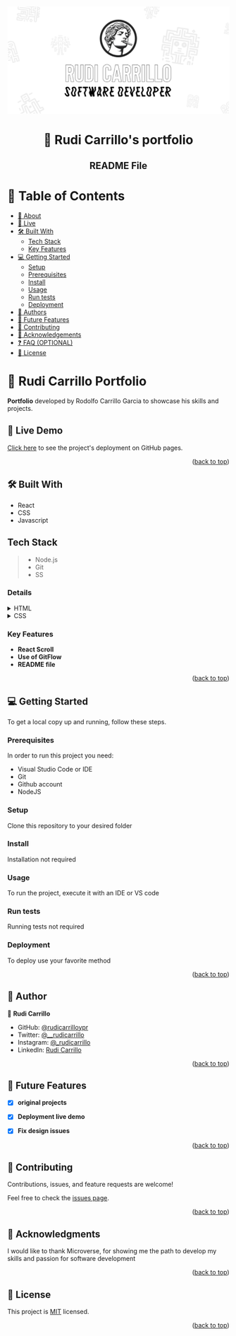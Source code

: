 <a name="readme-top"></a>

<div align="center">

   <img src="./assets/rc-softdev-banner-doodles-soft.PNG" alt="Rudi Carrillo logo" height="auto" />
  <br/>

 <h1><b>💼 Rudi Carrillo's portfolio</b></h1>
  <h2><b>README File</b></h2>
</div>

<!-- TABLE OF CONTENTS -->

# 📗 Table of Contents

- [📖 About](#about-project)
 - [🚀 Live ](#live)
  - [🛠 Built With](#built-with)
    - [Tech Stack](#tech-stack)
    - [Key Features](#key-features)
- [💻 Getting Started](#getting-started)
  - [Setup](#setup)
  - [Prerequisites](#prerequisites)
  - [Install](#install)
  - [Usage](#usage)
  - [Run tests](#run-tests)
  - [Deployment](#deployment)
- [👥 Authors](#authors)
- [🔭 Future Features](#future-features)
- [🤝 Contributing](#contributing)
- [🙏 Acknowledgements](#acknowledgements)
- [❓ FAQ (OPTIONAL)](#faq)
- [📝 License](#license)


# 📖 Rudi Carrillo Portfolio <a name="about-project"></a>



**Portfolio** developed by Rodolfo Carrillo Garcia to showcase his skills and projects.


## 🚀 Live Demo <a name="live-demo"></a>

[Click here]() to see the project's deployment on GitHub pages.

<p align="right">(<a href="#readme-top">back to top</a>)</p>

## 🛠 Built With <a name="built-with"></a>

- React 
- CSS
- Javascript

## Tech Stack <a name="tech-stack"></a>

> - Node.js
> - Git
> - SS

### Details
<details>
  <summary>HTML</summary>
  <ul>
    <li><a href="https://developer.mozilla.org/es/docs/Web/HTML">Definition</a></li>
  </ul>
</details>

<details>
  <summary>CSS</summary>
  <ul>
    <li><a href="https://es.wikipedia.org/wiki/CSS">Definition</a></li>
  </ul>
</details>



### Key Features <a name="key-features"></a>

- **React Scroll**
- **Use of GitFlow**
- **README file**


<p align="right">(<a href="#readme-top">back to top</a>)</p>



## 💻 Getting Started <a name="getting-started"></a>


To get a local copy up and running, follow these steps.

### Prerequisites

In order to run this project you need:
- Visual Studio Code or IDE
- Git
- Github account
- NodeJS


### Setup

Clone this repository to your desired folder


### Install

Installation not required


### Usage

To run the project, execute it with an IDE or VS code


### Run tests

Running tests not required


### Deployment

To deploy use your favorite method

<p align="right">(<a href="#readme-top">back to top</a>)</p>

## 👥 Author <a name="authors"></a>

👤 **Rudi Carrillo**

- GitHub: [@rudicarrilloypr](https://github.com/rudicarrilloypr)
- Twitter: [@__rudicarrillo](https://twitter.com/__rudicarrillo)
- Instagram: [@_rudicarrillo](https://www.instagram.com/_rudicarrillo/)
- LinkedIn: [Rudi Carrillo](https://www.linkedin.com/in/rudi-carrillo/)

<p align="right">(<a href="#readme-top">back to top</a>)</p>


## 🔭 Future Features <a name="future-features"></a>

- [x] **original projects**
- [x] **Deployment live demo**
- [x] **Fix design issues**


<p align="right">(<a href="#readme-top">back to top</a>)</p>


## 🤝 Contributing <a name="contributing"></a>

Contributions, issues, and feature requests are welcome!

Feel free to check the [issues page](../../issues/).

<p align="right">(<a href="#readme-top">back to top</a>)</p>

## 🙏 Acknowledgments <a name="acknowledgements"></a>



I would like to thank Microverse, for showing me the path to develop my skills and passion for software development

<p align="right">(<a href="#readme-top">back to top</a>)</p>


## 📝 License <a name="license"></a>

This project is [MIT](./LICENSE) licensed.


<p align="right">(<a href="#readme-top">back to top</a>)</p>
